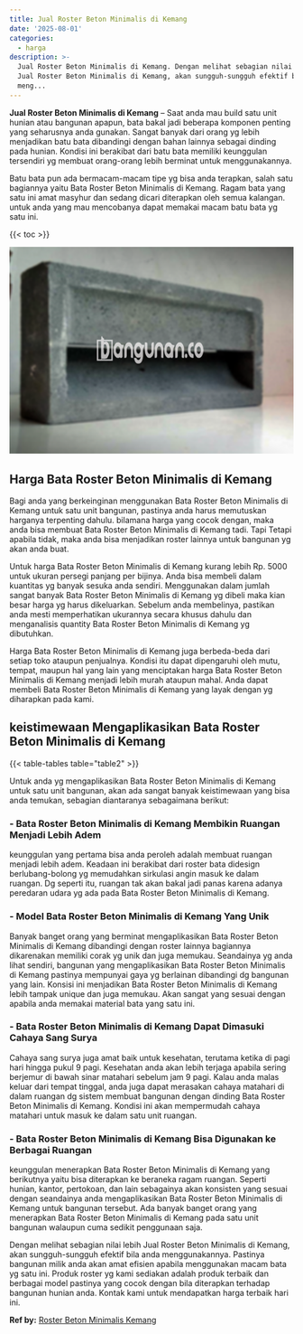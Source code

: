 ```yaml
---
title: Jual Roster Beton Minimalis di Kemang
date: '2025-08-01'
categories:
  - harga
description: >-
  Jual Roster Beton Minimalis di Kemang. Dengan melihat sebagian nilai lebih
  Jual Roster Beton Minimalis di Kemang, akan sungguh-sungguh efektif bila anda
  meng...
---
```


**Jual Roster Beton Minimalis di Kemang** – Saat anda mau build satu unit hunian atau bangunan apapun, bata bakal jadi beberapa komponen penting yang seharusnya anda gunakan. Sangat banyak dari orang yg lebih menjadikan batu bata dibandingi dengan bahan lainnya sebagai dinding pada hunian. Kondisi ini berakibat dari batu bata memiliki keunggulan tersendiri yg membuat orang-orang lebih berminat untuk menggunakannya.

Batu bata pun ada bermacam-macam tipe yg bisa anda terapkan, salah satu bagiannya yaitu Bata Roster Beton Minimalis di Kemang. Ragam bata yang satu ini amat masyhur dan sedang dicari diterapkan oleh semua kalangan. untuk anda yang mau mencobanya dapat memakai macam batu bata yg satu ini.

{{< toc >}}

![Jual Roster Beton Minimalis di Kemang](/images/bata-roster-minimalis-17.png)

## Harga Bata Roster Beton Minimalis di Kemang

Bagi anda yang berkeinginan menggunakan Bata Roster Beton Minimalis di Kemang untuk satu unit bangunan, pastinya anda harus memutuskan harganya terpenting dahulu. bilamana harga yang cocok dengan, maka anda bisa membuat Bata Roster Beton Minimalis di Kemang tadi. Tapi Tetapi apabila tidak, maka anda bisa menjadikan roster lainnya untuk bangunan yg akan anda buat.

Untuk harga Bata Roster Beton Minimalis di Kemang kurang lebih Rp. 5000 untuk ukuran persegi panjang per bijinya. Anda bisa membeli dalam kuantitas yg banyak sesuka anda sendiri. Menggunakan dalam jumlah sangat banyak Bata Roster Beton Minimalis di Kemang yg dibeli maka kian besar harga yg harus dikeluarkan. Sebelum anda membelinya, pastikan anda mesti memperhatikan ukurannya secara khusus dahulu dan menganalisis quantity Bata Roster Beton Minimalis di Kemang yg dibutuhkan.

Harga Bata Roster Beton Minimalis di Kemang juga berbeda-beda dari setiap toko ataupun penjualnya. Kondisi itu dapat dipengaruhi oleh mutu, tempat, maupun hal yang lain yang menciptakan harga Bata Roster Beton Minimalis di Kemang menjadi lebih murah ataupun mahal. Anda dapat membeli Bata Roster Beton Minimalis di Kemang yang layak dengan yg diharapkan pada kami.

## keistimewaan Mengaplikasikan Bata Roster Beton Minimalis di Kemang

{{< table-tables table="table2" >}}

Untuk anda yg mengaplikasikan Bata Roster Beton Minimalis di Kemang untuk satu unit bangunan, akan ada sangat banyak keistimewaan yang bisa anda temukan, sebagian diantaranya sebagaimana berikut:

### \- Bata Roster Beton Minimalis di Kemang Membikin Ruangan Menjadi Lebih Adem

keunggulan yang pertama bisa anda peroleh adalah membuat ruangan menjadi lebih adem. Keadaan ini berakibat dari roster bata didesign berlubang-bolong yg memudahkan sirkulasi angin masuk ke dalam ruangan. Dg seperti itu, ruangan tak akan bakal jadi panas karena adanya peredaran udara yg ada pada Bata Roster Beton Minimalis di Kemang.

### \- Model Bata Roster Beton Minimalis di Kemang Yang Unik

Banyak banget orang yang berminat mengaplikasikan Bata Roster Beton Minimalis di Kemang dibandingi dengan roster lainnya bagiannya dikarenakan memiliki corak yg unik dan juga memukau. Seandainya yg anda lihat sendiri, bangunan yang mengaplikasikan Bata Roster Beton Minimalis di Kemang pastinya mempunyai gaya yg berlainan dibandingi dg bangunan yang lain. Konsisi ini menjadikan Bata Roster Beton Minimalis di Kemang lebih tampak unique dan juga memukau. Akan sangat yang sesuai dengan apabila anda memakai material bata yang satu ini.

### \- Bata Roster Beton Minimalis di Kemang Dapat Dimasuki Cahaya Sang Surya

Cahaya sang surya juga amat baik untuk kesehatan, terutama ketika di pagi hari hingga pukul 9 pagi. Kesehatan anda akan lebih terjaga apabila sering berjemur di bawah sinar matahari sebelum jam 9 pagi. Kalau anda malas keluar dari tempat tinggal, anda juga dapat merasakan cahaya matahari di dalam ruangan dg sistem membuat bangunan dengan dinding Bata Roster Beton Minimalis di Kemang. Kondisi ini akan mempermudah cahaya matahari untuk masuk ke dalam satu unit ruangan.

### \- Bata Roster Beton Minimalis di Kemang Bisa Digunakan ke Berbagai Ruangan

keunggulan menerapkan Bata Roster Beton Minimalis di Kemang yang berikutnya yaitu bisa diterapkan ke beraneka ragam ruangan. Seperti hunian, kantor, pertokoan, dan lain sebagainya akan konsisten yang sesuai dengan seandainya anda mengaplikasikan Bata Roster Beton Minimalis di Kemang untuk bangunan tersebut. Ada banyak banget orang yang menerapkan Bata Roster Beton Minimalis di Kemang pada satu unit bangunan walaupun cuma sedikit penggunaan saja.

Dengan melihat sebagian nilai lebih Jual Roster Beton Minimalis di Kemang, akan sungguh-sungguh efektif bila anda menggunakannya. Pastinya bangunan milik anda akan amat efisien apabila menggunakan macam bata yg satu ini. Produk roster yg kami sediakan adalah produk terbaik dan berbagai model pastinya yang cocok dengan bila diterapkan terhadap bangunan hunian anda. Kontak kami untuk mendapatkan harga terbaik hari ini.

**Ref by:** [Roster Beton Minimalis Kemang](https://id.wikipedia.org/wiki/Roster)
